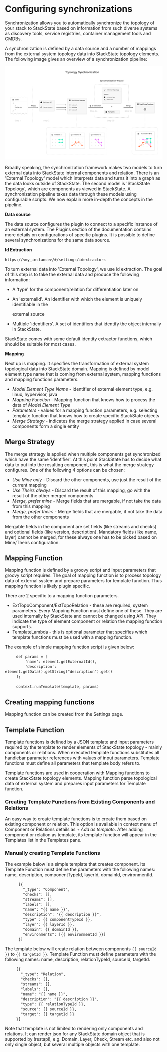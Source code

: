 # Configuring synchronizations

Synchronization allows you to automatically synchronize the topology of your stack to StackState based on information from such diverse systems as discovery tools, service registries, container management tools and CMDBs.

A synchronization is defined by a data source and a number of mappings from the external system topology data into StackState topology elements. The following image gives an overview of a synchronization pipeline:

![](/.gitbook/assets/v42_topology_synchronization.png)

Broadly speaking, the synchronization framework makes two models to turn external data into StackState internal components and relation. There is an 'External Topology' model which interprets data and turns it into a graph as the data looks outside of StackState. The second model is 'StackState Topology', which are components as viewed in StackState. A synchronization pipeline takes data through these models using configurable scripts. We now explain more in-depth the concepts in the pipeline.

**Data source**

The data source configures the plugin to connect to a specific instance of an external system. The Plugins section of the documentation contains more details on configurations of specific plugins. It is possible to define several synchronizations for the same data source.

**Id Extraction**

`https://<my_instance>/#/settings/idextractors`

To turn external data into 'External Topology', we use id extraction. The goal of this step is to take the external data and produce the following information:

* A 'type' for the component/relation for differentiation later on
* An 'externalId'. An identifier with which the element is uniquely identifiable in the

  external source

* Multiple 'identifiers'. A set of identifiers that identify the object internally in StackState.

StackState comes with some default identity extractor functions, which should be suitable for most cases.

**Mapping**

Next up is mapping. It specifies the transformation of external system topological data into StackState domain. Mapping is defined by model element type name that is coming from external system, mapping functions and mapping functions parameters.

* _Model Element Type Name_ - identifier of external element type, e.g. linux, hypervisor, java
* _Mapping Function_ - Mapping function that knows how to process the data of _Model Element Type_
* _Parameters_ - values for a mapping function parameters, e.g. selecting template function that knows how to create specific StackState objects
* _Merge Strategy_ - indicates the merge strategy applied in case several components form a single entity

## Merge Strategy

The merge strategy is applied when multiple components get synchronized which have the same 'identifier'. At this point StackState has to decide what data to put into the resulting component, this is what the merge strategy configures. One of the following 4 options can be chosen:

* _Use Mine only_ - Discard the other components, use just the result of the current mapping
* _Use Theirs always_ - Discard the result of this mapping, go with the result of the other merged components
* _Merge, prefer mine_ - Merge fields that are mergable, if not take the data from this mapping
* _Merge, prefer theirs_ - Merge fields that are mergable, if not take the data from the other components

Mergable fields in the component are set fields \(like streams and checks\) and optional fields \(like version, description\). Mandatory fields \(like name, layer\) cannot be merged, for these always one has to be picked based on Mine/Theirs configuration.

## Mapping Function

Mapping function is defined by a groovy script and input parameters that groovy script requires. The goal of mapping function is to process topology data of external system and prepare parameters for template function. Thus mapping function is likely plugin specific.

There are 2 specific to a mapping function parameters.

* ExtTopoComponent/ExtTopoRelation - these are required, system parameters. Every Mapping Function must define one of these. They are used internally by StackState and cannot be changed using API. They indicate the type of element component or relation the mapping function supports.
* TemplateLambda - this is optional parameter that specifies which template functions must be used with a mapping function.

The example of simple mapping function script is given below:

```text
     def params = [
         'name': element.getExternalId(),
         'description': element.getData().getString("description").get()
     ];

     context.runTemplate(template, params)
```

## Creating mapping functions

Mapping function can be created from the Settings page.

## Template Function

Template functions is defined by a JSON template and input parameters required by the template to render elements of StackState topology - mainly components or relations. When executed template functions substitutes all handlebar parameter references with values of input parameters. Template functions must define all parameters that template body refers to.

Template functions are used in cooperation with Mapping functions to create StackState topology elements. Mapping function parse topological data of external system and prepares input parameters for Template function.

### Creating Template Functions from Existing Components and Relations

An easy way to create template functions is to create them based on existing component or relation. This option is available in context menu of Component or Relations details as _+ Add as template_. After adding component or relation as template, its template function will appear in the Templates list in the Templates pane.

### Manually creating Template Functions

The example below is a simple template that creates component. Its Template Function must define the parameters with the following names: name, description, componentTypeId, layerId, domainId, environmentId.

```text
      [{
        "_type": "Component",
        "checks": [],
        "streams": [],
        "labels": [],
        "name": "{{ name }}",
        "description": "{{ description }}",
        "type" : {{ componentTypeId }},
        "layer": {{ layerId }},
        "domain": {{ domainId }},
        "environments": [{{ environmentId }}]
      }]
```

The template below will create relation between components `{{ sourceId }}` to `{{ targetId }}`. Template Function must define parameters with the following names: name, description, relationTypeId, sourceId, targetId.

```text
     [{
       "_type": "Relation",
       "checks": [],
       "streams": [],
       "labels": [],
       "name": "{{ name }}",
       "description": "{{ description }}",
       "type": {{ relationTypeId }},
       "source": {{ sourceId }},
       "target": {{ targetId }}
     }]
```

Note that template is not limited to rendering only components and relations. It can render json for any StackState domain object that is supported by !restapi!, e.g. Domain, Layer, Check, Stream etc. and also not only single object, but several multiple objects with one template.
